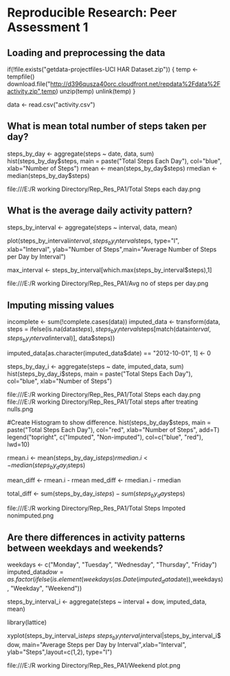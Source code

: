 # Reproducible Research: Peer Assessment 1


## Loading and preprocessing the data
if(!file.exists("getdata-projectfiles-UCI HAR Dataset.zip")) {
  temp <- tempfile()
  download.file("http://d396qusza40orc.cloudfront.net/repdata%2Fdata%2Factivity.zip",temp)
  unzip(temp)
  unlink(temp)
}

data <- read.csv("activity.csv")



## What is mean total number of steps taken per day?
steps_by_day <- aggregate(steps ~ date, data, sum)
hist(steps_by_day$steps, main = paste("Total Steps Each Day"), col="blue", xlab="Number of Steps")
rmean <- mean(steps_by_day$steps)
rmedian <- median(steps_by_day$steps)

file:///E:/R working Directory/Rep_Res_PA1/Total Steps each day.png

## What is the average daily activity pattern?

steps_by_interval <- aggregate(steps ~ interval, data, mean)

plot(steps_by_interval$interval,steps_by_interval$steps, type="l", xlab="Interval", ylab="Number of Steps",main="Average Number of Steps per Day by Interval")

max_interval <- steps_by_interval[which.max(steps_by_interval$steps),1]

file:///E:/R working Directory/Rep_Res_PA1/Avg no of steps per day.png

## Imputing missing values

incomplete <- sum(!complete.cases(data))
imputed_data <- transform(data, steps = ifelse(is.na(data$steps), steps_by_interval$steps[match(data$interval, steps_by_interval$interval)], data$steps))

imputed_data[as.character(imputed_data$date) == "2012-10-01", 1] <- 0

steps_by_day_i <- aggregate(steps ~ date, imputed_data, sum)
hist(steps_by_day_i$steps, main = paste("Total Steps Each Day"), col="blue", xlab="Number of Steps")

file:///E:/R working Directory/Rep_Res_PA1/Total Steps each day.png
file:///E:/R working Directory/Rep_Res_PA1/Total steps after treating nulls.png

#Create Histogram to show difference. 
hist(steps_by_day$steps, main = paste("Total Steps Each Day"), col="red", xlab="Number of Steps", add=T)
legend("topright", c("Imputed", "Non-imputed"), col=c("blue", "red"), lwd=10)

rmean.i <- mean(steps_by_day_i$steps)
rmedian.i <- median(steps_by_day_i$steps)

mean_diff <- rmean.i - rmean
med_diff <- rmedian.i - rmedian

total_diff <- sum(steps_by_day_i$steps) - sum(steps_by_day$steps)

file:///E:/R working Directory/Rep_Res_PA1/Total Steps Impoted nonimputed.png

## Are there differences in activity patterns between weekdays and weekends?

weekdays <- c("Monday", "Tuesday", "Wednesday", "Thursday", 
              "Friday")
imputed_data$dow = as.factor(ifelse(is.element(weekdays(as.Date(imputed_data$date)),weekdays), "Weekday", "Weekend"))

steps_by_interval_i <- aggregate(steps ~ interval + dow, imputed_data, mean)

library(lattice)

xyplot(steps_by_interval_i$steps ~ steps_by_interval_i$interval|steps_by_interval_i$dow, main="Average Steps per Day by Interval",xlab="Interval", ylab="Steps",layout=c(1,2), type="l")

file:///E:/R working Directory/Rep_Res_PA1/Weekend plot.png
